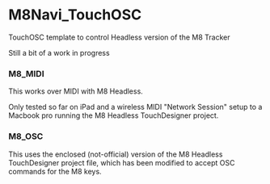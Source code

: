 # M8Navi_TouchOSC

TouchOSC template to control Headless version of the M8 Tracker

Still a bit of a work in progress

### M8_MIDI

This works over MIDI with M8 Headless. 

Only tested so far on iPad and a wireless MIDI "Network Session" setup to a Macbook pro running the M8 Headless TouchDesigner project.


### M8_OSC

This uses the enclosed (not-official) version of the M8 Headless TouchDesigner project file, which has been modified to accept OSC commands for the M8 keys.